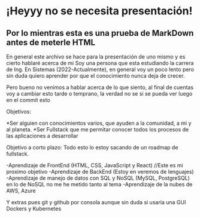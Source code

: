 # ¡Heyyy no se necesita presentación!

## Por lo mientras esta es una prueba de MarkDown antes de meterle HTML

En general este archivo se hace para la presentación de uno mismo y es cierto hablaré acerca de mi
Soy una persona que esta estudiando la carrera de Ing. En Sistemas (2022-Actualmente), en general voy un poco lento pero sin duda quiero aprender 
por que el conocimiento nunca deja de crecer.

Pero bueno no venimos a hablar acerca de lo que siento, al final de cuentas voy a cambiar esto tarde o temprano, la verdad no se si se pueda ver luego en el commit esto

Objetivos:

*Ser alguien con conocimientos varios, que ayuden a la comunidad, a mi y al planeta.
*Ser Fullstack que me permitar conocer todos los procesos de las aplicaciones a desarrollar


Objetivo a corto plazo:
Todo esto lo estoy sacando de un roadmap de fullstack.

-Aprendizaje de FrontEnd (HTML, CSS, JavaScript y React) //Este es mi proximo objetivo 
-Aprendizaje de BackEnd (Estoy en veremos de lenguajes)
-Aprendizaje de manejo de datos con SQL y NoSQL (MySQL, PostgreSQL) en lo de NoSQL no me he metido tanto al tema
-Aprendizaje de la nubes de AWS, Azure

Y extras pues git y github por consola aunque sin duda si usaría una GUI 
Dockers y Kubernetes 


<!-- Así se hace un comentario para uno propio, tengo que cambiar cuando concluya mi estudio en mi universidad -->




<!--
**IanEmmanuelHernandezSanchez/IanEmmanuelHernandezSanchez** is a ✨ _special_ ✨ repository because its `README.md` (this file) appears on your GitHub profile.

Here are some ideas to get you started:

- 🔭 I’m currently working on ...
- 🌱 I’m currently learning ...
- 👯 I’m looking to collaborate on ...
- 🤔 I’m looking for help with ...
- 💬 Ask me about ...
- 📫 How to reach me: ...
- 😄 Pronouns: ...
- ⚡ Fun fact: ...
-->

